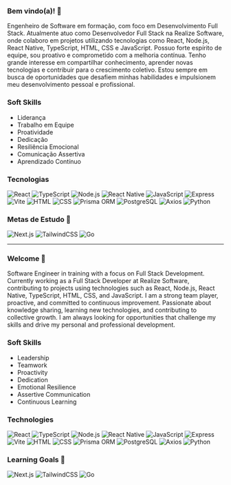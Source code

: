 ### Bem vindo(a)! 👋

Engenheiro de Software em formação, com foco em Desenvolvimento Full Stack. Atualmente atuo como Desenvolvedor Full Stack na Realize Software, onde colaboro em projetos utilizando tecnologias como React, Node.js, React Native, TypeScript, HTML, CSS e JavaScript. Possuo forte espírito de equipe, sou proativo e comprometido com a melhoria contínua. Tenho grande interesse em compartilhar conhecimento, aprender novas tecnologias e contribuir para o crescimento coletivo. Estou sempre em busca de oportunidades que desafiem minhas habilidades e impulsionem meu desenvolvimento pessoal e profissional.

### Soft Skills
- Liderança
- Trabalho em Equipe
- Proatividade
- Dedicação
- Resiliência Emocional
- Comunicação Assertiva
- Aprendizado Contínuo

### Tecnologias
![React](https://img.shields.io/badge/React-20232a?logo=react&logoColor=61DAFB)
![TypeScript](https://img.shields.io/badge/TypeScript-3178C6?logo=typescript&logoColor=fff)
![Node.js](https://img.shields.io/badge/Node.js-339933?logo=node.js&logoColor=fff)
![React Native](https://img.shields.io/badge/React_Native-20232a?logo=react&logoColor=61DAFB)
![JavaScript](https://img.shields.io/badge/JavaScript-F7DF1E?logo=javascript&logoColor=000)
![Express](https://img.shields.io/badge/Express-000000?logo=express&logoColor=fff)
![Vite](https://img.shields.io/badge/Vite-646CFF?logo=vite&logoColor=fff)
![HTML](https://img.shields.io/badge/HTML-E34F26?logo=html5&logoColor=fff)
![CSS](https://img.shields.io/badge/CSS-1572B6?logo=css3&logoColor=fff)
![Prisma ORM](https://img.shields.io/badge/Prisma-2D3748?logo=prisma&logoColor=fff)
![PostgreSQL](https://img.shields.io/badge/PostgreSQL-336791?logo=postgresql&logoColor=fff)
![Axios](https://img.shields.io/badge/Axios-5A29E4?logo=axios&logoColor=fff)
![Python](https://img.shields.io/badge/Python-3776AB?logo=python&logoColor=fff)

### Metas de Estudo 🎯
![Next.js](https://img.shields.io/badge/Next.js-black?logo=next.js&logoColor=white)
![TailwindCSS](https://img.shields.io/badge/Tailwind%20CSS-%2338B2AC.svg?logo=tailwind-css&logoColor=white)
![Go](https://img.shields.io/badge/Go-00ADD8?logo=go&logoColor=white)

---

### Welcome 👋

Software Engineer in training with a focus on Full Stack Development. Currently working as a Full Stack Developer at Realize Software, contributing to projects using technologies such as React, Node.js, React Native, TypeScript, HTML, CSS, and JavaScript. I am a strong team player, proactive, and committed to continuous improvement. Passionate about knowledge sharing, learning new technologies, and contributing to collective growth. I am always looking for opportunities that challenge my skills and drive my personal and professional development.

### Soft Skills
- Leadership
- Teamwork
- Proactivity
- Dedication
- Emotional Resilience
- Assertive Communication
- Continuous Learning

### Technologies
![React](https://img.shields.io/badge/React-20232a?logo=react&logoColor=61DAFB)
![TypeScript](https://img.shields.io/badge/TypeScript-3178C6?logo=typescript&logoColor=fff)
![Node.js](https://img.shields.io/badge/Node.js-339933?logo=node.js&logoColor=fff)
![React Native](https://img.shields.io/badge/React_Native-20232a?logo=react&logoColor=61DAFB)
![JavaScript](https://img.shields.io/badge/JavaScript-F7DF1E?logo=javascript&logoColor=000)
![Express](https://img.shields.io/badge/Express-000000?logo=express&logoColor=fff)
![Vite](https://img.shields.io/badge/Vite-646CFF?logo=vite&logoColor=fff)
![HTML](https://img.shields.io/badge/HTML-E34F26?logo=html5&logoColor=fff)
![CSS](https://img.shields.io/badge/CSS-1572B6?logo=css3&logoColor=fff)
![Prisma ORM](https://img.shields.io/badge/Prisma-2D3748?logo=prisma&logoColor=fff)
![PostgreSQL](https://img.shields.io/badge/PostgreSQL-336791?logo=postgresql&logoColor=fff)
![Axios](https://img.shields.io/badge/Axios-5A29E4?logo=axios&logoColor=fff)
![Python](https://img.shields.io/badge/Python-3776AB?logo=python&logoColor=fff)

### Learning Goals 🎯
![Next.js](https://img.shields.io/badge/Next.js-black?logo=next.js&logoColor=white)
![TailwindCSS](https://img.shields.io/badge/Tailwind%20CSS-%2338B2AC.svg?logo=tailwind-css&logoColor=white)
![Go](https://img.shields.io/badge/Go-00ADD8?logo=go&logoColor=white)


<!--
**GNovaisL/GNovaisL** is a ✨ _special_ ✨ repository because its `README.md` (this file) appears on your GitHub profile.

Here are some ideas to get you started:

- 🔭 I’m currently working on ...
- 🌱 I’m currently learning ...
- 👯 I’m looking to collaborate on ...
- 🤔 I’m looking for help with ...
- 💬 Ask me about ...
- 📫 How to reach me: ...
- 😄 Pronouns: ...
- ⚡ Fun fact: ...
-->
